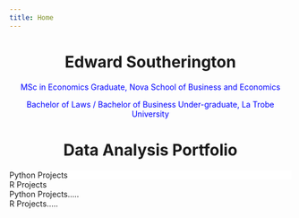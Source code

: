 ```yaml
---
title: Home
---
```

<html>
 <style>
  .item1 {background: white;}
  
  .item2 {background: white;}
  
  .item3 {background: white;}
  
  .item4{background: white;}
  
  .container { 
    font-size:40px;
    min-height:300px
    width: 100%;
    background: white;
    display: grid;
    grid-template-columns: 1fr 1fr;
    grid-template-rows: 1fr 1fr;
    grid-gap:10px;
    display: inline-block;
   }
 </style>
 
 
 <head>
  </head>
  <body>
    <h1 align="center">Edward Southerington</h1>
    <p style="color: blue" align="center">MSc in Economics Graduate, Nova School of Business and Economics</p>
    <p style="color: blue" align="center">Bachelor of Laws / Bachelor of Business Under-graduate, La Trobe University</p>
    <h1 align="center">Data Analysis Portfolio</h1>
 
  <div class="container">
   <div class="item1">Python Projects</div>
   <div class="item2">R Projects</div>
   <div class="item3">Python Projects.....</div>
   <div class="item3">R Projects.....</div>
  </div>
  
 </body>
</html>
  
  
